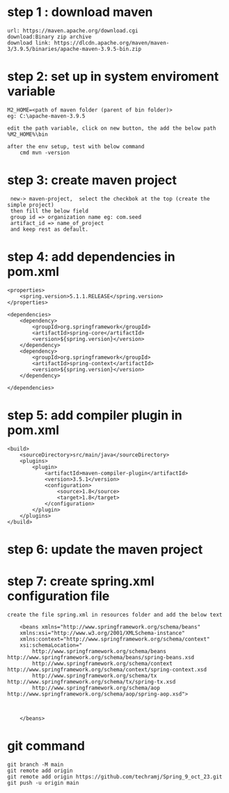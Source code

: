 # step  1 : download maven
    url: https://maven.apache.org/download.cgi
    download:Binary zip archive
    download link: https://dlcdn.apache.org/maven/maven-3/3.9.5/binaries/apache-maven-3.9.5-bin.zip

# step 2: set up in system enviroment variable
    M2_HOME=<path of maven folder (parent of bin folder)>
    eg: C:\apache-maven-3.9.5

    edit the path variable, click on new button, the add the below path
    %M2_HOME%\bin

    after the env setup, test with below command
        cmd mvn -version

# step 3: create maven project
     new-> maven-project,  select the checkbok at the top (create the simple project)
     then fill the below field
     group id => organization name eg: com.seed
     artifact_id => name_of_project
     and keep rest as default.


# step 4: add dependencies in pom.xml
    <properties>
		<spring.version>5.1.1.RELEASE</spring.version>
	</properties>

	<dependencies>
		<dependency>
			<groupId>org.springframework</groupId>
			<artifactId>spring-core</artifactId>
			<version>${spring.version}</version>
		</dependency>
		<dependency>
			<groupId>org.springframework</groupId>
			<artifactId>spring-context</artifactId>
			<version>${spring.version}</version>
		</dependency>

	</dependencies>


# step 5: add compiler plugin in pom.xml
    <build>
		<sourceDirectory>src/main/java</sourceDirectory>
		<plugins>
			<plugin>
				<artifactId>maven-compiler-plugin</artifactId>
				<version>3.5.1</version>
				<configuration>
					<source>1.8</source>
					<target>1.8</target>
				</configuration>
			</plugin>
		</plugins>
	</build>

# step 6: update the maven project

# step 7: create spring.xml configuration file
    create the file spring.xml in resources folder and add the below text

        <beans xmlns="http://www.springframework.org/schema/beans"
        xmlns:xsi="http://www.w3.org/2001/XMLSchema-instance"
        xmlns:context="http://www.springframework.org/schema/context"
        xsi:schemaLocation="
            http://www.springframework.org/schema/beans http://www.springframework.org/schema/beans/spring-beans.xsd
            http://www.springframework.org/schema/context http://www.springframework.org/schema/context/spring-context.xsd
            http://www.springframework.org/schema/tx http://www.springframework.org/schema/tx/spring-tx.xsd
            http://www.springframework.org/schema/aop http://www.springframework.org/schema/aop/spring-aop.xsd">

    

        </beans>


  

  # git command
    git branch -M main
    git remote add origin 
    git remote add origin https://github.com/techramj/Spring_9_oct_23.git
    git push -u origin main